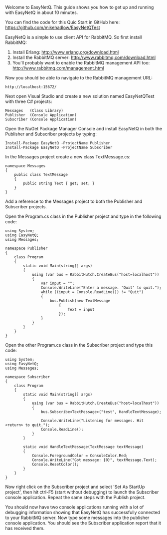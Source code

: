 Welcome to EasyNetQ. This guide shows you how to get up and running with EasyNetQ in about 10 minutes.

You can find the code for this Quic Start in GitHub here: https://github.com/mikehadlow/EasyNetQTest

EasyNetQ is a simple to use client API for RabbitMQ. So first install RabbitMQ:

1. Install Erlang: http://www.erlang.org/download.html
2. Install the RabbitMQ server: http://www.rabbitmq.com/download.html
3. You'll probably want to enable the RabbitMQ management API too: http://www.rabbitmq.com/management.html

Now you should be able to navigate to the RabbitMQ management URL:

    http://localhost:15672/

Next open Visual Studio and create a new solution named EasyNetQTest with three C# projects:

    Messages   (Class Library)
    Publisher  (Console Application)
    Subscriber (Console Application)

Open the NuGet Package Manager Console and install EasyNetQ in both the Publisher and Subscriber projects by typing:

    Install-Package EasyNetQ -ProjectName Publisher
    Install-Package EasyNetQ -ProjectName Subscriber

In the Messages project create a new class TextMessage.cs:

    namespace Messages
    {
        public class TextMessage
        {
            public string Text { get; set; } 
        }
    }

Add a reference to the Messages project to both the Publisher and Subscriber projects.

Open the Program.cs class in the Publisher project and type in the following code:

    using System;
    using EasyNetQ;
    using Messages;
    
    namespace Publisher
    {
        class Program
        {
            static void Main(string[] args)
            {
                using (var bus = RabbitHutch.CreateBus("host=localhost"))
                {
                    var input = "";
                    Console.WriteLine("Enter a message. 'Quit' to quit.");
                    while ((input = Console.ReadLine()) != "Quit")
                    {
                        bus.Publish(new TextMessage
                            {
                                Text = input
                            });
                    }
                }
            }
        }
    }

Open the other Program.cs class in the Subscriber project and type this code:

    using System;
    using EasyNetQ;
    using Messages;
    
    namespace Subscriber
    {
        class Program
        {
            static void Main(string[] args)
            {
                using (var bus = RabbitHutch.CreateBus("host=localhost"))
                {
                    bus.Subscribe<TextMessage>("test", HandleTextMessage);
    
                    Console.WriteLine("Listening for messages. Hit <return> to quit.");
                    Console.ReadLine();
                }
            }
    
            static void HandleTextMessage(TextMessage textMessage)
            {
                Console.ForegroundColor = ConsoleColor.Red;
                Console.WriteLine("Got message: {0}", textMessage.Text);
                Console.ResetColor();
            }
        }
    }

Now right click on the Subscriber project and select 'Set As StartUp project', then hit ctrl-F5 (start without debugging) to launch the Subscriber console application. Repeat the same steps with the Publish project.

You should now have two console applications running with a lot of debugging information showing that EasyNetQ has successfully connected to your RabbitMQ server. Now type some messages into the publisher console application. You should see the Subscriber application report that it has received them.